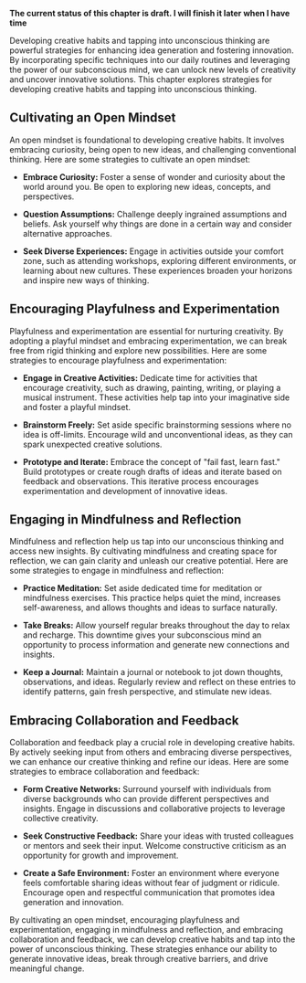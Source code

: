 **The current status of this chapter is draft. I will finish it later when I have time**

Developing creative habits and tapping into unconscious thinking are powerful strategies for enhancing idea generation and fostering innovation. By incorporating specific techniques into our daily routines and leveraging the power of our subconscious mind, we can unlock new levels of creativity and uncover innovative solutions. This chapter explores strategies for developing creative habits and tapping into unconscious thinking.

Cultivating an Open Mindset
---------------------------

An open mindset is foundational to developing creative habits. It involves embracing curiosity, being open to new ideas, and challenging conventional thinking. Here are some strategies to cultivate an open mindset:

* **Embrace Curiosity:** Foster a sense of wonder and curiosity about the world around you. Be open to exploring new ideas, concepts, and perspectives.

* **Question Assumptions:** Challenge deeply ingrained assumptions and beliefs. Ask yourself why things are done in a certain way and consider alternative approaches.

* **Seek Diverse Experiences:** Engage in activities outside your comfort zone, such as attending workshops, exploring different environments, or learning about new cultures. These experiences broaden your horizons and inspire new ways of thinking.

Encouraging Playfulness and Experimentation
-------------------------------------------

Playfulness and experimentation are essential for nurturing creativity. By adopting a playful mindset and embracing experimentation, we can break free from rigid thinking and explore new possibilities. Here are some strategies to encourage playfulness and experimentation:

* **Engage in Creative Activities:** Dedicate time for activities that encourage creativity, such as drawing, painting, writing, or playing a musical instrument. These activities help tap into your imaginative side and foster a playful mindset.

* **Brainstorm Freely:** Set aside specific brainstorming sessions where no idea is off-limits. Encourage wild and unconventional ideas, as they can spark unexpected creative solutions.

* **Prototype and Iterate:** Embrace the concept of "fail fast, learn fast." Build prototypes or create rough drafts of ideas and iterate based on feedback and observations. This iterative process encourages experimentation and development of innovative ideas.

Engaging in Mindfulness and Reflection
--------------------------------------

Mindfulness and reflection help us tap into our unconscious thinking and access new insights. By cultivating mindfulness and creating space for reflection, we can gain clarity and unleash our creative potential. Here are some strategies to engage in mindfulness and reflection:

* **Practice Meditation:** Set aside dedicated time for meditation or mindfulness exercises. This practice helps quiet the mind, increases self-awareness, and allows thoughts and ideas to surface naturally.

* **Take Breaks:** Allow yourself regular breaks throughout the day to relax and recharge. This downtime gives your subconscious mind an opportunity to process information and generate new connections and insights.

* **Keep a Journal:** Maintain a journal or notebook to jot down thoughts, observations, and ideas. Regularly review and reflect on these entries to identify patterns, gain fresh perspective, and stimulate new ideas.

Embracing Collaboration and Feedback
------------------------------------

Collaboration and feedback play a crucial role in developing creative habits. By actively seeking input from others and embracing diverse perspectives, we can enhance our creative thinking and refine our ideas. Here are some strategies to embrace collaboration and feedback:

* **Form Creative Networks:** Surround yourself with individuals from diverse backgrounds who can provide different perspectives and insights. Engage in discussions and collaborative projects to leverage collective creativity.

* **Seek Constructive Feedback:** Share your ideas with trusted colleagues or mentors and seek their input. Welcome constructive criticism as an opportunity for growth and improvement.

* **Create a Safe Environment:** Foster an environment where everyone feels comfortable sharing ideas without fear of judgment or ridicule. Encourage open and respectful communication that promotes idea generation and innovation.

By cultivating an open mindset, encouraging playfulness and experimentation, engaging in mindfulness and reflection, and embracing collaboration and feedback, we can develop creative habits and tap into the power of unconscious thinking. These strategies enhance our ability to generate innovative ideas, break through creative barriers, and drive meaningful change.
